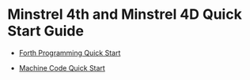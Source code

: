 # Minstrel 4th and Minstrel 4D Quick Start Guide

- [Forth Programming Quick Start](forth_programming.md)

- [Machine Code Quick Start](machine-code_programming.md)
